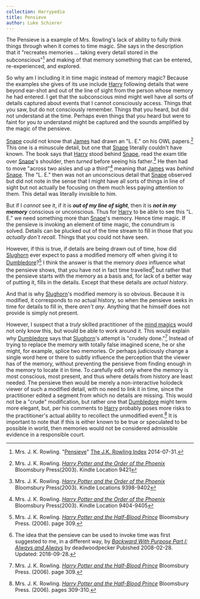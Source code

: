 ```yaml
---
collection: Harrypedia
title: Pensieve
author: Luke Schierer
---
```


The Pensieve is a example of Mrs. Rowling's lack of ability to fully think
things through when it comes to time magic.  She says in the description that
it "recreates memories … taking every detail stored in the
subconscious"[^221202-5] and making of that memory something that can be
entered, re-experienced, and explored.

So why am I including it in time magic instead of memory magic? Because the
examples she gives of its use include [Harry] following details that were
beyond ear-shot and out of the line of sight from the person whose memory he
had entered.  I get that the subconscious mind might well have all sorts of
details captured about events that I cannot consciously access.  Things that
you saw, but do not consciously remember.  Things that you heard, but did not
understand at the time.  Perhaps even things that you heard but were to faint
for you *to* understand might be captured and the sounds amplified by the magic
of the pensieve.

[Snape] could not know that [James] had drawn an "L. E." on his OWL
papers.[^221202-8]  This one is a minuscule detail, but one that [Snape]
literally couldn't have known.  The book says that [Harry] stood behind
[Snape], read the exam title over [Snape]'s shoulder, then *turned* before
seeing his father.[^221202-11]  He then had to move "across two aisles and up a
third"[^221202-12] meaning that [James] was *behind* [Snape].  The "L. E."
then was not an unconscious detail that [Snape] observed but did not note in
the sense that I might have all sorts of things in line of sight but not
actually be focusing on them much less paying attention to them.  This detail
was literally invisible to him.

But if I *cannot* see it, if it is ***out of my line of sight***, then it is
***not in my memory*** conscious or unconscious.  Thus for [Harry] to be
able to see this "L. E." we need something more than [Snape]'s memory. Hence
time magic.  If the pensieve is invoking an element of time magic, the
conundrum is solved.  Details can be plucked out of the time stream to fill in
those that you *actually don't recall*.  Things that you could not have seen.

However, if this is true, if details are being drawn out of time, how did
[Slughorn] ever expect to pass a modified memory off when giving it to
[Dumbledore]?[^221202-9]  I think the answer is that the memory *does*
influence what the pensieve shows, that you have not in fact time
travelled[^221202-10] but rather that the pensieve starts with the memory as a
basis and, for lack of a better way of putting it, fills in the details.
Except that these details are *actual history*.

And that is why [Slughorn]'s modified memory is so obvious.  Because it is
modified, it corresponds to *no* actual history, so when the pensieve seeks in
time for details to fill in, there *aren't any*.  Anything that he himself does
not provide is simply not present.

However, I suspect that a *truly* skilled practitioner of the [mind magics]
would not only know this, but would be able to work around it.  This would explain why [Dumbledore] says that [Slughorn]'s attempt is "crudely done."[^240422-2]  Instead of trying to replace the memory with totally false imagined scene, he or she might, for example, splice two memories.  Or perhaps judiciously change a single word here or there to subtly influence the perception that the viewer has of the memory, without preventing the pensieve from finding enough in the memory to locate it in time.  To carefully edit only where the memory is most conscious, most present, and thus where details from history are least needed.  The pensieve then would be merely a non-interactive holodeck viewer of such a modified detail, with no need to link it in time, since the practitioner edited a segment from which no details are missing.  This would not be a "crude" modification, but rather one that [Dumbledore] might term more elegant, but, per his comments to [Harry] probably poses more risks to the practitioner's actual ability to recollect the unmodified event.[^221202-13]  It is important to note that if this is either known to be true or speculated to be possible in world, then memories would not be considered admissible evidence in a responsible court. 

[mind magics]: <../../the_mind_arts>

[Slughorn]: <../../../people/slughorn/horace_eugene_flaccus>

[Snape]: <../../../people/snape/severus>

[James]: <../../../people/potter/james>

[Sirius]: <../../../people/black/sirius_iii>

[Harry]: <../../../people/potter/harry_james>

[Dumbledore]: <../../../people/dumbledore/albus_percival_wulfric_brian>

[^221202-10]: The idea that the pensieve can be used to invoke time was first
  suggested to me, in a different way, by _[Backward With Purpose Part I:
  Always and Always](https://www.fanfiction.net/s/4101650)_ by deadwoodpecker
  Pubished 2008-02-28. Updated: 2018-09-28.

[^221202-5]: Mrs. J. K. Rowling.
    "[Pensieve](https://www.rowlingindex.org/work/pmpens/)"
    [The J.K. Rowling Index](https://www.rowlingindex.org) 2014-07-31.

[^221202-13]: Mrs. J. K. Rowling.
    _[Harry Potter and the Half-Blood Prince]_
    Bloomsbury Press. (2006). pages 309-310.

[^221202-9]: Mrs. J. K. Rowling.
    _[Harry Potter and the Half-Blood Prince]_
    Bloomsbury Press. (2006). page 309.

[^221202-11]: Mrs. J. K. Rowling.
    _[Harry Potter and the Order of the Phoenix](https://www.librarything.com/work/115/book/225886709)_
    Bloomsbury Press(2003). Kindle Locations 9398-9402

[^221202-12]: Mrs. J. K. Rowling.
    _[Harry Potter and the Order of the Phoenix](https://www.librarything.com/work/115/book/225886709)_
    Bloomsbury Press(2003). Kindle Location 9404-9405

[^221202-8]: Mrs. J. K. Rowling.
    _[Harry Potter and the Order of the Phoenix](https://www.librarything.com/work/115/book/225886709)_
    Bloomsbury Press(2003). Kindle Location 9421

[^221202-7]: Mrs. J. K. Rowling.
    _[Harry Potter and the Order of the Phoenix](https://www.librarything.com/work/115/book/225886709)_
    Bloomsbury Press(2003). Kindle Location 9449

[^221202-6]: Mrs. J. K. Rowling.
    _[Harry Potter and the Order of the Phoenix](https://www.librarything.com/work/115/book/225886709)_
    Bloomsbury Press(2003). Kindle Location 9455 and surrounding.

[^240422-2]: Mrs. J. K. Rowling.
    _[Harry Potter and the Half-Blood Prince]_
    Bloomsbury Press. (2006). page 309.

[Harry Potter and the Half-Blood Prince]: https://www.librarything.com/work/1133624/book/203684961
